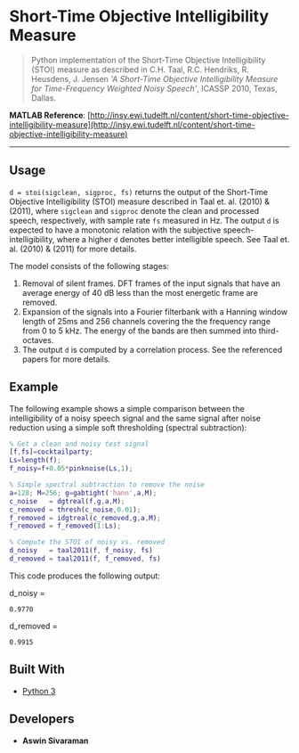 # Short-Time Objective Intelligibility Measure

<blockquote>Python implementation of the Short-Time Objective Intelligibility (STOI) measure as described in C.H. Taal, R.C. Hendriks, R. Heusdens, J. Jensen <em>'A Short-Time Objective Intelligibility Measure for Time-Frequency Weighted Noisy Speech'</em>, ICASSP 2010, Texas, Dallas.</blockquote>

**MATLAB Reference**: [http://insy.ewi.tudelft.nl/content/short-time-objective-intelligibility-measure](http://insy.ewi.tudelft.nl/content/short-time-objective-intelligibility-measure)

<hr>

## Usage

`d = stoi(sigclean, sigproc, fs)` returns the output of the Short-Time Objective Intelligibility (STOI) measure described in Taal et. al. (2010) & (2011), where `sigclean` and `sigproc` denote the clean and processed speech, respectively, with sample rate `fs` measured in Hz. The output `d` is expected to have a monotonic relation with the subjective speech-intelligibility, where a higher `d` denotes better intelligible speech. See Taal et. al. (2010) & (2011) for more details.

The model consists of the following stages:

1. Removal of silent frames. DFT frames of the input signals that have an average energy of 40 dB less than the most energetic frame are removed.
2. Expansion of the signals into a Fourier filterbank with a Hanning window length of 25ms and 256 channels covering the the frequency range from 0 to 5 kHz. The energy of the bands are then summed into third-octaves.
3. The output `d` is computed by a correlation process. See the referenced papers for more details.

## Example

The following example shows a simple comparison between the intelligibility of a noisy speech signal and the same signal after noise reduction using a simple soft thresholding (spectral subtraction):

```matlab
% Get a clean and noisy test signal
[f,fs]=cocktailparty;
Ls=length(f);
f_noisy=f+0.05*pinknoise(Ls,1);

% Simple spectral subtraction to remove the noise
a=128; M=256; g=gabtight('hann',a,M);
c_noise   = dgtreal(f,g,a,M);
c_removed = thresh(c_noise,0.01);
f_removed = idgtreal(c_removed,g,a,M);
f_removed = f_removed(1:Ls);

% Compute the STOI of noisy vs. removed
d_noisy   = taal2011(f, f_noisy, fs)
d_removed = taal2011(f, f_removed, fs)
```

This code produces the following output:

d_noisy =

    0.9770


d_removed =

    0.9915

## Built With

* [Python 3](https://www.python.org)

## Developers

* **Aswin Sivaraman**